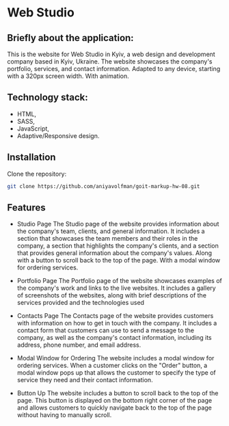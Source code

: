 #  Web Studio
## Briefly about the application:

This is the website for Web Studio in Kyiv, a web design and development company based in Kyiv, Ukraine. The website showcases the company's portfolio, services, and contact information. Adapted to any device, starting with a 320px screen width. With animation.
## Technology stack: 
- HTML, 
- SASS, 
- JavaScript, 
- Adaptive/Responsive design.

## Installation

Clone the repository:

```bash
git clone https://github.com/aniyavolfman/goit-markup-hw-08.git
```
## Features

- Studio Page
The Studio page of the website provides information about the company's team, clients, and general information. It includes a section that showcases the team members and their roles in the company, a section that highlights the company's clients, and a section that provides general information about the company's values. Along with a button to scroll back to the top of the page.  With a modal window for ordering services.

- Portfolio Page
The Portfolio page of the website showcases examples of the company's work and links to the live websites. It includes a gallery of screenshots of the websites, along with brief descriptions of the services provided and the technologies used

- Contacts Page
The Contacts page of the website provides customers with information on how to get in touch with the company. It includes a contact form that customers can use to send a message to the company, as well as the company's contact information, including its address, phone number, and email address.

- Modal Window for Ordering
The website includes a modal window for ordering services. When a customer clicks on the "Order" button, a modal window pops up that allows the customer to specify the type of service they need and their contact information.

- Button Up
The website includes a button to scroll back to the top of the page. This button is displayed on the bottom right corner of the page and allows customers to quickly navigate back to the top of the page without having to manually scroll.
